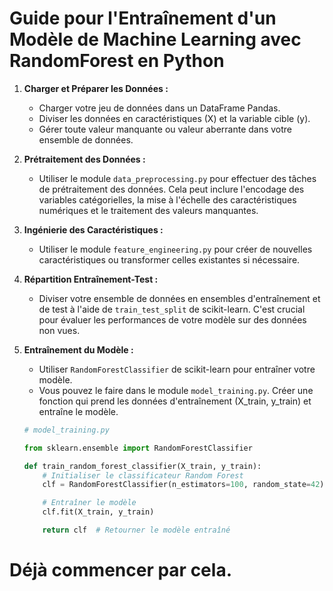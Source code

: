 # Guide pour l'Entraînement d'un Modèle de Machine Learning avec RandomForest en Python

1. **Charger et Préparer les Données :**
   - Charger votre jeu de données dans un DataFrame Pandas.
   - Diviser les données en caractéristiques (X) et la variable cible (y).
   - Gérer toute valeur manquante ou valeur aberrante dans votre ensemble de données.

2. **Prétraitement des Données :**
   - Utiliser le module `data_preprocessing.py` pour effectuer des tâches de prétraitement des données. Cela peut inclure l'encodage des variables catégorielles, la mise à l'échelle des caractéristiques numériques et le traitement des valeurs manquantes.

3. **Ingénierie des Caractéristiques :**
   - Utiliser le module `feature_engineering.py` pour créer de nouvelles caractéristiques ou transformer celles existantes si nécessaire.

4. **Répartition Entraînement-Test :**
   - Diviser votre ensemble de données en ensembles d'entraînement et de test à l'aide de `train_test_split` de scikit-learn. C'est crucial pour évaluer les performances de votre modèle sur des données non vues.

5. **Entraînement du Modèle :**
   - Utiliser `RandomForestClassifier` de scikit-learn pour entraîner votre modèle.
   - Vous pouvez le faire dans le module `model_training.py`. Créer une fonction qui prend les données d'entraînement (X_train, y_train) et entraîne le modèle.

   ```python
   # model_training.py

   from sklearn.ensemble import RandomForestClassifier

   def train_random_forest_classifier(X_train, y_train):
       # Initialiser le classificateur Random Forest
       clf = RandomForestClassifier(n_estimators=100, random_state=42)

       # Entraîner le modèle
       clf.fit(X_train, y_train)

       return clf  # Retourner le modèle entraîné

# Déjà commencer par cela.